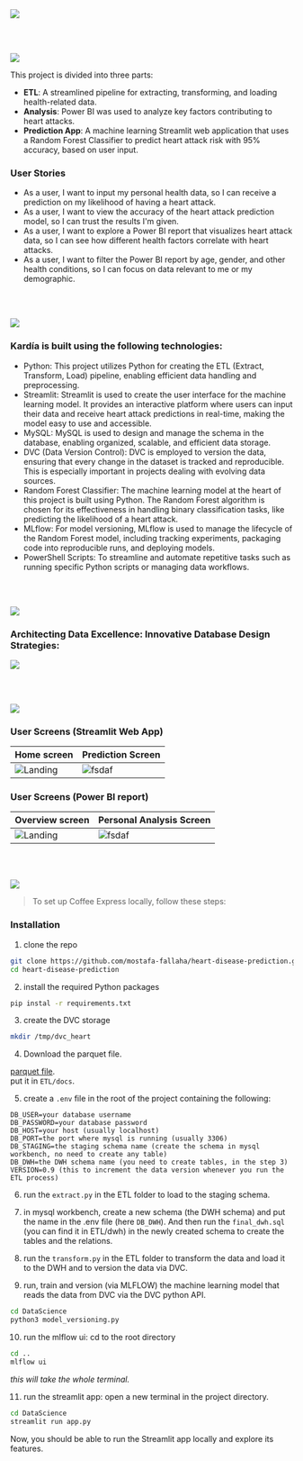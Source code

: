 <img src="./readme/title1.svg"/>

<br><br>

<!-- project philosophy -->
<img src="./readme/title2.svg"/>

This project is divided into three parts:

- **ETL**: A streamlined pipeline for extracting, transforming, and loading health-related data.
- **Analysis**: Power BI was used to analyze key factors contributing to heart attacks.
- **Prediction App**: A machine learning Streamlit web application that uses a Random Forest Classifier to predict heart attack risk with 95% accuracy, based on user input.

### User Stories

- As a user, I want to input my personal health data, so I can receive a prediction on my likelihood of having a heart attack.
- As a user, I want to view the accuracy of the heart attack prediction model, so I can trust the results I'm given.
- As a user, I want to explore a Power BI report that visualizes heart attack data, so I can see how different health factors correlate with heart attacks.
- As a user, I want to filter the Power BI report by age, gender, and other health conditions, so I can focus on data relevant to me or my demographic.

<br><br>

<!-- Tech stack -->
<img src="./readme/title3.svg"/>

### Kardía is built using the following technologies:

- Python: This project utilizes Python for creating the ETL (Extract, Transform, Load) pipeline, enabling efficient data handling and preprocessing.
- Streamlit: Streamlit is used to create the user interface for the machine learning model. It provides an interactive platform where users can input their data and receive heart attack predictions in real-time, making the model easy to use and accessible.
- MySQL: MySQL is used to design and manage the schema in the database, enabling organized, scalable, and efficient data storage.
- DVC (Data Version Control): DVC is employed to version the data, ensuring that every change in the dataset is tracked and reproducible. This is especially important in projects dealing with evolving data sources.
- Random Forest Classifier: The machine learning model at the heart of this project is built using Python. The Random Forest algorithm is chosen for its effectiveness in handling binary classification tasks, like predicting the likelihood of a heart attack.
- MLflow: For model versioning, MLflow is used to manage the lifecycle of the Random Forest model, including tracking experiments, packaging code into reproducible runs, and deploying models.
- PowerShell Scripts: To streamline and automate repetitive tasks such as running specific Python scripts or managing data workflows.

<br><br>

<!-- Database Design -->
<img src="./readme/title5.svg"/>

### Architecting Data Excellence: Innovative Database Design Strategies:

<img src="./ETL/dwh/final_dwh.png"/>

<br><br>

<!-- Implementation -->
<img src="./readme/title6.svg"/>

<!-- ### User Screens (Mobile)

| Login screen                              | Register screen                         | Landing screen                          | Loading screen                          |
| ----------------------------------------- | --------------------------------------- | --------------------------------------- | --------------------------------------- |
| ![Landing](https://placehold.co/900x1600) | ![fsdaf](https://placehold.co/900x1600) | ![fsdaf](https://placehold.co/900x1600) | ![fsdaf](https://placehold.co/900x1600) |
| Home screen                               | Menu Screen                             | Order Screen                            | Checkout Screen                         |
| ![Landing](https://placehold.co/900x1600) | ![fsdaf](https://placehold.co/900x1600) | ![fsdaf](https://placehold.co/900x1600) | ![fsdaf](https://placehold.co/900x1600) | -->

### User Screens (Streamlit Web App)

| Home screen                          | Prediction Screen                        |
| ------------------------------------ | ---------------------------------------- |
| ![Landing](./readme/assets/home.png) | ![fsdaf](./readme/assets/prediction.png) |

### User Screens (Power BI report)

| Overview screen                             | Personal Analysis Screen                           |
| ------------------------------------------- | -------------------------------------------------- |
| ![Landing](./readme/assets/bi_overview.png) | ![fsdaf](./readme/assets/bi_personal_analysis.png) |

<br><br>

<!-- Prompt Engineering -->
<!-- <img src="./readme/title7.svg"/>

### Mastering AI Interaction: Unveiling the Power of Prompt Engineering:

> This project utilizes a Random Forest Classifier to predict the likelihood of heart attacks based on health-related features. By applying Chi-Square tests for feature selection, the most relevant factors contributing to heart attacks are identified. The model is versioned using MLflow, ensuring efficient tracking, management, and comparison of different model versions to continually improve prediction accuracy. This structured approach guarantees a robust and scalable machine learning pipeline for heart health predictions.

<br><br> -->

<!-- AWS Deployment -->
<!-- <img src="./readme/title8.svg"/>

### Efficient AI Deployment: Unleashing the Potential with AWS Integration:

- This project leverages AWS deployment strategies to seamlessly integrate and deploy natural language processing models. With a focus on scalability, reliability, and performance, we ensure that AI applications powered by these models deliver robust and responsive solutions for diverse use cases.

<br><br> -->

<!-- Unit Testing -->
<!-- <img src="./readme/title9.svg"/>

### Precision in Development: Harnessing the Power of Unit Testing:

- This project employs rigorous unit testing methodologies to ensure the reliability and accuracy of code components. By systematically evaluating individual units of the software, we guarantee a robust foundation, identifying and addressing potential issues early in the development process.

<br><br> -->

<!-- How to run -->
<img src="./readme/title10.svg"/>

> To set up Coffee Express locally, follow these steps:

<!-- ### Prerequisites -->

### Installation

1. clone the repo

```sh
git clone https://github.com/mostafa-fallaha/heart-disease-prediction.git
cd heart-disease-prediction
```

2. install the required Python packages

```sh
pip instal -r requirements.txt
```

3. create the DVC storage

```sh
mkdir /tmp/dvc_heart
```

4. Download the parquet file.

[parquet file](https://drive.google.com/uc?export=download&id=1rXp1FxHpeMIqU9JV8NmVnJQ8X4fQnYtQ).
<br>
put it in `ETL/docs`.

5. create a `.env` file in the root of the project containing the following:<br>

```
DB_USER=your database username
DB_PASSWORD=your database password
DB_HOST=your host (usually localhost)
DB_PORT=the port where mysql is running (usually 3306)
DB_STAGING=the staging schema name (create the schema in mysql workbench, no need to create any table)
DB_DWH=the DWH schema name (you need to create tables, in the step 3)
VERSION=0.9 (this to increment the data version whenever you run the ETL process)
```

6. run the `extract.py` in the ETL folder to load to the staging schema.

7. in mysql workbench, create a new schema (the DWH schema) and put the name in the .env file (here `DB_DWH`). And then run the `final_dwh.sql` (you can find it in ETL/dwh) in the newly created schema to create the tables and the relations.

8. run the `transform.py` in the ETL folder to transform the data and load it to the DWH and to version the data via DVC.

9. run, train and version (via MLFLOW) the machine learning model that reads the data from DVC via the DVC python API.

```bash
cd DataScience
python3 model_versioning.py
```

10. run the mlflow ui: cd to the root directory

```bash
cd ..
mlflow ui
```

_this will take the whole terminal._

11. run the streamlit app: open a new terminal in the project directory.

```bash
cd DataScience
streamlit run app.py
```

Now, you should be able to run the Streamlit app locally and explore its features.
